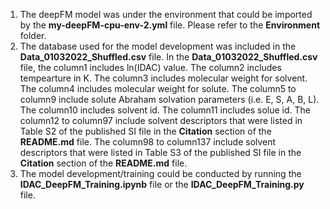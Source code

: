 1. The deepFM model was under the environment that could be imported by the **my-deepFM-cpu-env-2.yml** file. Please refer to the **Environment** folder.
2. The database used for the model development was included in the **Data_01032022_Shuffled.csv** file. In the **Data_01032022_Shuffled.csv** file, the column1 includes ln(IDAC) value. The column2 includes tempearture in K. The column3 includes molecular weight for solvent. The column4 includes molecular weight for solute. The column5 to column9 include solute Abraham solvation parameters (i.e. E, S, A, B, L). The column10 includes solvent id. The column11 includes solue id. The column12 to column97 include solvent descriptors that were listed in Table S2 of the published SI file in the **Citation** section of the **README.md** file. The column98 to column137 include solvent descriptors that were listed in Table S3 of the published SI file in the **Citation** section of the **README.md** file.
3. The model development/training could be conducted by running the **IDAC_DeepFM_Training.ipynb** file or the **IDAC_DeepFM_Training.py** file.
